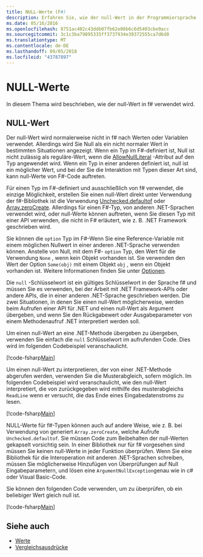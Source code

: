 ```yaml
---
title: NULL-Werte (F#)
description: Erfahren Sie, wie der null-Wert in der Programmiersprache f# verwendet wird.
ms.date: 05/16/2016
ms.openlocfilehash: 8751ac402c43ddb07fb62e08b6c6d5403cbe9acc
ms.sourcegitcommit: 3c1c3ba79895335ff3737934e39372555ca7d6d0
ms.translationtype: MT
ms.contentlocale: de-DE
ms.lasthandoff: 09/05/2018
ms.locfileid: "43787897"
---
```

# <a name="null-values"></a>NULL-Werte

In diesem Thema wird beschrieben, wie der null-Wert in f# verwendet wird.

## <a name="null-value"></a>NULL-Wert

Der null-Wert wird normalerweise nicht in f# nach Werten oder Variablen verwendet. Allerdings wird Sie Null als ein nicht normaler Wert in bestimmten Situationen angezeigt. Wenn ein Typ im F#-definiert ist, Null ist nicht zulässig als reguläre-Wert, wenn die [AllowNullLiteral](https://msdn.microsoft.com/library/4f315196-f444-4cca-ba07-1176ff71eb0f) -Attribut auf den Typ angewendet wird. Wenn ein Typ in einer anderen definiert ist, null ist ein möglicher Wert, und bei der Sie die Interaktion mit Typen dieser Art sind, kann null-Werte von F#-Code auftreten.

Für einen Typ im F#-definiert und ausschließlich von f# verwendet, die einzige Möglichkeit, erstellen Sie einen null-Wert direkt unter Verwendung der f#-Bibliothek ist die Verwendung [Unchecked.defaultof](https://msdn.microsoft.com/library/9ff97f2a-1bd4-4f4c-afbe-5886a74ab977) oder [Array.zeroCreate](https://msdn.microsoft.com/library/fa5b8e7a-1b5b-411c-8622-b58d7a14d3b2). Allerdings für einen F#-Typ, von anderen .NET-Sprachen verwendet wird, oder null-Werte können auftreten, wenn Sie diesen Typ mit einer API verwenden, die nicht in F# erläutert, wie z. B. .NET Framework geschrieben wird.

Sie können die `option` Typ im F#-Wenn Sie eine Reference-Variable mit einem möglichen Nullwert in einer anderen .NET-Sprache verwenden können. Anstelle von Null, mit dem F#- `option` Typ, den Wert für die Verwendung `None` , wenn kein Objekt vorhanden ist. Sie verwenden den Wert der Option `Some(obj)` mit einem Objekt `obj` , wenn ein Objekt vorhanden ist. Weitere Informationen finden Sie unter [Optionen](../options.md).

Die `null` -Schlüsselwort ist ein gültiges Schlüsselwort in der Sprache f# und müssen Sie es verwenden, bei der Arbeit mit .NET Framework-APIs oder andere APIs, die in einer anderen .NET-Sprache geschrieben werden. Die zwei Situationen, in denen Sie einen null-Wert möglicherweise, werden beim Aufrufen einer API für .NET und einen null-Wert als Argument übergeben, und wenn Sie den Rückgabewert oder Ausgabeparameter von einem Methodenaufruf .NET interpretiert werden soll.

Um einen null-Wert an eine .NET-Methode übergeben zu übergeben, verwenden Sie einfach die `null` Schlüsselwort im aufrufenden Code. Dies wird im folgenden Codebeispiel veranschaulicht.

[!code-fsharp[Main](../../../../samples/snippets/fsharp/lang-ref-1/snippet701.fs)]

Um einen null-Wert zu interpretieren, der von einer .NET-Methode abgerufen werden, verwenden Sie die Musterabgleich, sofern möglich. Im folgenden Codebeispiel wird veranschaulicht, wie den null-Wert interpretiert, die von zurückgegeben wird mithilfe des musterabgleichs `ReadLine` wenn er versucht, die das Ende eines Eingabedatenstroms zu lesen.

[!code-fsharp[Main](../../../../samples/snippets/fsharp/lang-ref-1/snippet702.fs)]

NULL-Werte für f#-Typen können auch auf andere Weise, wie z. B. bei Verwendung von generiert `Array.zeroCreate`, welche Aufrufe `Unchecked.defaultof`. Sie müssen Code zum Beibehalten der null-Werten gekapselt vorsichtig sein. In einer Bibliothek nur für f# vorgesehen sind müssen Sie keinen null-Werte in jeder Funktion überprüfen. Wenn Sie eine Bibliothek für die Interoperation mit anderen .NET-Sprachen schreiben, müssen Sie möglicherweise Hinzufügen von Überprüfungen auf Null Eingabeparametern, und lösen eine `ArgumentNullException`genau wie in c# oder Visual Basic-Code.

Sie können den folgenden Code verwenden, um zu überprüfen, ob ein beliebiger Wert gleich null ist.

[!code-fsharp[Main](../../../../samples/snippets/fsharp/lang-ref-1/snippet703.fs)]

## <a name="see-also"></a>Siehe auch

- [Werte](index.md)
- [Vergleichsausdrücke](../match-expressions.md)
